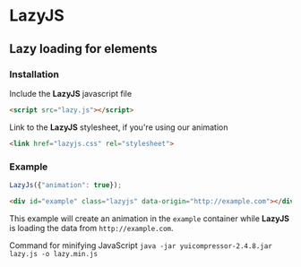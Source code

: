 # LazyJS

## Lazy loading for elements

### Installation

Include the __LazyJS__ javascript file
```html
<script src="lazy.js"></script>
```

Link to the __LazyJS__ stylesheet, if you're using our animation
```html
<link href="lazyjs.css" rel="stylesheet">
```

### Example

```js
LazyJs({"animation": true});
```
```html
<div id="example" class="lazyjs" data-origin="http://example.com"></div>
```
This example will create an animation in the `example` container while __LazyJS__ is loading the data from `http://example.com`.

Command for minifying JavaScript `java -jar yuicompressor-2.4.8.jar lazy.js -o lazy.min.js`